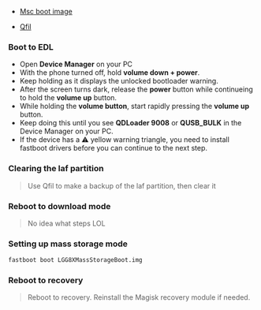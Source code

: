 - [Msc boot image](https://github.com/Icesito68/Port-Windows-11-Lge-devices/releases/download/Files/LGG8XMassStorageBoot.img)
  
- [Qfil](https://github.com/Icesito68/Port-Windows-11-Lge-devices/releases/tag/Qfil)
  
### Boot to EDL
- Open **Device Manager** on your PC
- With the phone turned off, hold **volume down + power**.
- Keep holding as it displays the unlocked bootloader warning.
- After the screen turns dark, release the **power** button while continueing to hold the **volume up** button.
- While holding the **volume button**, start rapidly pressing the **volume up** button.
- Keep doing this until you see **QDLoader 9008** or **QUSB_BULK** in the Device Manager on your PC.
- If the device has a ⚠️ yellow warning triangle, you need to install fastboot drivers before you can continue to the next step.

### Clearing the laf partition
> Use Qfil to make a backup of the laf partition, then clear it

### Reboot to download mode
> No idea what steps LOL

### Setting up mass storage mode
```cmd
fastboot boot LGG8XMassStorageBoot.img
```
















### Reboot to recovery
> Reboot to recovery. Reinstall the Magisk recovery module if needed.
























